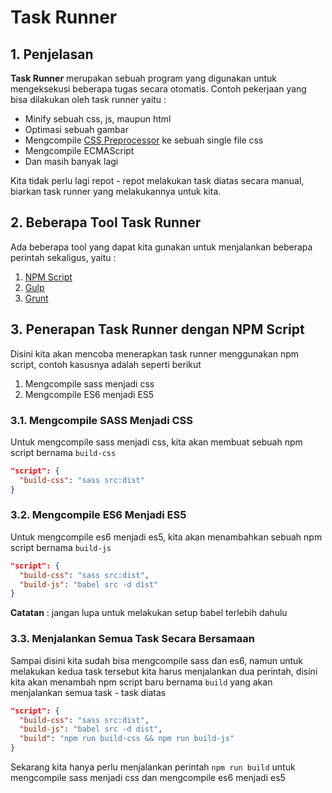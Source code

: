 # Task Runner

## 1. Penjelasan

**Task Runner** merupakan sebuah program yang digunakan untuk mengeksekusi beberapa tugas secara otomatis. Contoh pekerjaan yang bisa dilakukan oleh task runner yaitu :

- Minify sebuah css, js, maupun html
- Optimasi sebuah gambar
- Mengcompile [CSS Preprocessor](preprocessor-css.md) ke sebuah single file css
- Mengcompile ECMAScript
- Dan masih banyak lagi

Kita tidak perlu lagi repot - repot melakukan task diatas secara manual, biarkan task runner yang melakukannya untuk kita.

## 2. Beberapa Tool Task Runner

Ada beberapa tool yang dapat kita gunakan untuk menjalankan beberapa perintah sekaligus, yaitu :

1. [NPM Script](https://docs.npmjs.com/misc/scripts)
2. [Gulp](https://gulpjs.com/)
3. [Grunt](https://gruntjs.com/)

## 3. Penerapan Task Runner dengan NPM Script

Disini kita akan mencoba menerapkan task runner menggunakan npm script, contoh kasusnya adalah seperti berikut

1. Mengcompile sass menjadi css
2. Mengcompile ES6 menjadi ES5

### 3.1. Mengcompile SASS Menjadi CSS

Untuk mengcompile sass menjadi css, kita akan membuat sebuah npm script bernama `build-css`

```json
"script": {
  "build-css": "sass src:dist"
}
```

### 3.2. Mengcompile ES6 Menjadi ES5

Untuk mengcompile es6 menjadi es5, kita akan menambahkan sebuah npm script bernama `build-js`

```json
"script": {
  "build-css": "sass src:dist",
  "build-js": "babel src -d dist"
}
```

**Catatan** : jangan lupa untuk melakukan setup babel terlebih dahulu

### 3.3. Menjalankan Semua Task Secara Bersamaan

Sampai disini kita sudah bisa mengcompile sass dan es6, namun untuk melakukan kedua task tersebut kita harus menjalankan dua perintah, disini kita akan menambah npm script baru bernama `build` yang akan menjalankan semua task - task diatas

```json
"script": {
  "build-css": "sass src:dist",
  "build-js": "babel src -d dist",
  "build": "npm run build-css && npm run build-js"
}
```

Sekarang kita hanya perlu menjalankan perintah `npm run build` untuk mengcompile sass menjadi css dan mengcompile es6 menjadi es5
